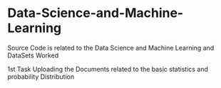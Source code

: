 # Data-Science-and-Machine-Learning
Source Code is related to the Data Science and Machine Learning and DataSets Worked
<p> 1st Task Uploading the Documents related to the basic statistics and probability Distribution  </p>
